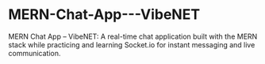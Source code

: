 # MERN-Chat-App---VibeNET
MERN Chat App – VibeNET: A real-time chat application built with the MERN stack while practicing and learning Socket.io for instant messaging and live communication.
